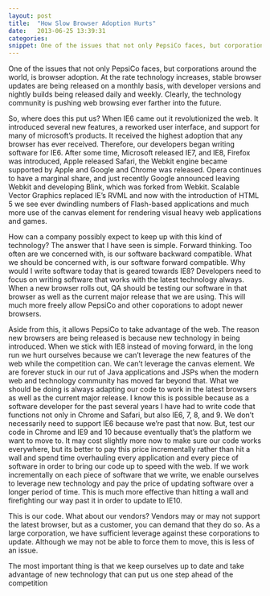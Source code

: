 ```yaml
---
layout: post
title:  "How Slow Browser Adoption Hurts"
date:   2013-06-25 13:39:31
categories: 
snippet: One of the issues that not only PepsiCo faces, but corporations around the world, is browser adoption. At the rate technology increases, stable browser updates are being released on a monthly basis, with developer versions and nightly builds being released daily and weekly. Clearly, the technology community is pushing web browsing ever farther into the future...
---
```


One of the issues that not only PepsiCo faces, but corporations around the world, is browser adoption. At the rate technology increases, stable browser updates are being released on a monthly basis, with developer versions and nightly builds being released daily and weekly. Clearly, the technology community is pushing web browsing ever farther into the future.

So, where does this put us? When IE6 came out it revolutionized the web. It introduced several new features, a reworked user interface, and support for many of microsoft’s products. It received the highest adoption that any browser has ever received. Therefore, our developers began writing software for IE6. After some time, Microsoft released IE7, and IE8, Firefox was introduced, Apple released Safari, the Webkit engine became supported by Apple and Google and Chrome was released. Opera continues to have a marginal share, and just recently Google announced leaving Webkit and developing Blink, which was forked from Webkit. Scalable Vector Graphics replaced IE’s RVML and now with the introduction of HTML 5 we see ever dwindling numbers of Flash-based applications and much more use of the canvas element for rendering visual heavy web applications and games.

How can a company possibly expect to keep up with this kind of technology? The answer that I have seen is simple. Forward thinking. Too often are we concerned with, is our software backward compatible. What we should be concerned with, is our software forward compatible. Why would I write software today that is geared towards IE8? Developers need to focus on writing software that works with the latest technology always. When a new browser rolls out, QA should be testing our software in that browser as well as the current major release that we are using. This will much more freely allow PepsiCo and other coporations to adopt newer browsers.

Aside from this, it allows PepsiCo to take advantage of the web. The reason new browsers are being released is because new technology in being introduced. When we stick with IE8 instead of moving forward, in the long run we hurt ourselves because we can’t leverage the new features of the web while the competition can. We can’t leverage the canvas element. We are forever stuck in our rut of Java applications and JSPs when the modern web and technology community has moved far beyond that. What we should be doing is always adapting our code to work in the latest browsers as well as the current major release. I know this is possible because as a software developer for the past several years I have had to write code that functions not only in Chrome and Safari, but also IE6, 7, 8, and 9. We don’t necessarily need to support IE6 because we’re past that now. But, test our code in Chrome and IE9 and 10 because eventually that’s the platform we want to move to. It may cost slightly more now to make sure our code works everywhere, but its better to pay this price incrementally rather than hit a wall and spend time overhauling every application and every piece of software in order to bring our code up to speed with the web. If we work incrementally on each piece of software that we write, we enable ourselves to leverage new technology and pay the price of updating software over a longer period of time. This is much more effective than hitting a wall and firefighting our way past it in order to update to IE10.

This is our code. What about our vendors? Vendors may or may not support the latest browser, but as a customer, you can demand that they do so. As a large corporation, we have sufficient leverage against these corporations to update. Although we may not be able to force them to move, this is less of an issue.

The most important thing is that we keep ourselves up to date and take advantage of new technology that can put us one step ahead of the competition